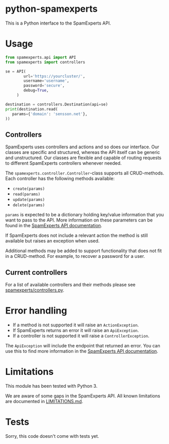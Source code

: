# python-spamexperts

This is a Python interface to the SpamExperts API.

# Usage

```python
from spamexperts.api import API
from spamexperts import controllers

se = API(
        url='https://yourcluster/',
        username='username',
        password='secure',
        debug=True,
     )

destination = controllers.Destination(api=se)
print(destination.read(
   params={'domain': 'sensson.net'},
))
```

## Controllers

SpamExperts uses controllers and actions and so does our interface. Our
classes are specific and structured, whereas the API itself can be generic
and unstructured. Our classes are flexible and capable of routing requests
to different SpamExperts controllers whenever needed.

The `spamexperts.controller.Controller`-class supports all CRUD-methods. Each
controller has the following methods available:

* `create(params)`
* `read(params)`
* `update(params)`
* `delete(params)`

`params` is expected to be a dictionary holding key/value information that
you want to pass to the API. More information on these parameters can be
found in the [SpamExperts API documentation](https://api.antispamcloud.com/api/help.php).

If SpamExperts does not include a relevant action the method is still available
but raises an exception when used.

Additional methods may be added to support functionality that does not fit in a
CRUD-method. For example, to recover a password for a user.

## Current controllers

For a list of available controllers and their methods please see
[spamexperts/controllers.py](spamexperts/controllers.py).

# Error handling

* If a method is not supported it will raise an `ActionException`.
* If SpamExperts returns an error it will raise an `ApiException`.
* If a controller is not supported it will raise a `ControllerException`.

The `ApiException` will include the endpoint that returned an error. You can
use this to find more information in the [SpamExperts API documentation](https://api.antispamcloud.com/api/help.php).

# Limitations

This module has been tested with Python 3.

We are aware of some gaps in the SpamExperts API. All known limitations are
documented in [LIMITATIONS.md](LIMITATIONS.md).

# Tests

Sorry, this code doesn't come with tests yet.
